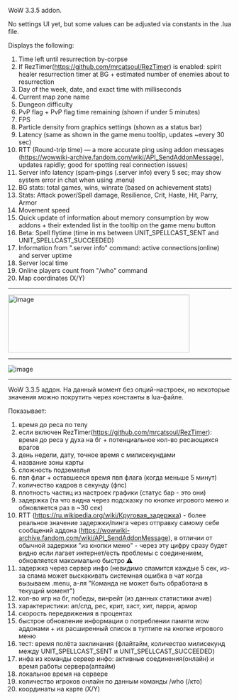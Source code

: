 WoW 3.3.5 addon.

No settings UI yet, but some values can be adjusted via constants in the .lua file.

Displays the following:

1) Time left until resurrection by-corpse
2) If RezTimer(https://github.com/mrcatsoul/RezTimer) is enabled: spirit healer resurrection timer at BG + estimated number of enemies about to resurrection
3) Day of the week, date, and exact time with milliseconds
4) Current map zone name
5) Dungeon difficulty
6) PvP flag + PvP flag time remaining (shown if under 5 minutes)
7) FPS
8) Particle density from graphics settings (shown as a status bar)
9) Latency (same as shown in the game menu tooltip, updates ~every 30 sec)
10) RTT (Round-trip time) — a more accurate ping using addon messages (https://wowwiki-archive.fandom.com/wiki/API_SendAddonMessage), updates rapidly; good for spotting real connection issues)
11) Server info latency (spam-pings (.server info) every 5 sec; may show system error in chat when using .menu)
12) BG stats: total games, wins, winrate (based on achievement stats)
13) Stats: Attack power/Spell damage, Resilience, Crit, Haste, Hit, Parry, Armor
14) Movement speed
15) Quick update of information about memory consumption by wow addons + their extended list in the tooltip on the game menu button
16) Beta: Spell flytime (time in ms between UNIT_SPELLCAST_SENT and UNIT_SPELLCAST_SUCCEEDED)
17) Information from ".server info" command: active connections(online) and server uptime
18) Server local time
19) Online players count from "/who" command
20) Map coordinates (X/Y)

--------------------------------

<img width="409" height="130" alt="image" src="https://github.com/user-attachments/assets/d6e879b5-5e11-480d-9349-12993e936b33" />

--------------------------------

![image](https://github.com/user-attachments/assets/566b9901-b0ba-45fa-ab93-59d31c470bd2)

--------------------------------

WoW 3.3.5 аддон. На данный момент без опций-настроек, но некоторые значения можно покрутить через константы в lua-файле.

Показывает:

1) время до реса по телу
2) если включен RezTimer(https://github.com/mrcatsoul/RezTimer): время до реса у духа на бг + потенциальное кол-во ресающихся врагов
3) день недели, дату, точное время с милисекундами
4) название зоны карты
5) сложность подземелья
6) пвп флаг + оставшееся время пвп флага (когда меньше 5 минут)
7) количество кадров в секунду (фпс)
8) плотность частиц из настроек графики (статус бар - это они)
9) задержка (та что видна через подсказку по кнопке игрового меню и обновляется раз в ~30 сек)
10) RTT (https://ru.wikipedia.org/wiki/Круговая_задержка) - более реальное значение задержки/пинга через отправку самому себе сообщений аддона (https://wowwiki-archive.fandom.com/wiki/API_SendAddonMessage), в отличии от обычной задержки "из кнопки меню" - через эту цифру сразу будет видно если лагает интернет/есть проблемы с соединением, обновляется максимально быстро ⚠️ 
11) задержка через сервер инфо (невидимо спамится каждые 5 сек, из-за спама может выскакивать системная ошибка в чат когда вызываем .menu, а-ля "Команда не может быть обработана в текущий момент")
12) кол-во игр на бг, победы, винрейт (из данных статистики ачив)
13) характеристики: ап/спд, рес, крит, хаст, хит, парри, армор
14) скорость передвижения в процентах
15) быстрое обновление информации о потреблении памяти wow аддонами + их расширенный список в тултипе на кнопке игрового меню
16) тест: время полёта заклинания (флайтайм, количество милисекунд между UNIT_SPELLCAST_SENT и UNIT_SPELLCAST_SUCCEEDED)
17) инфа из команды сервер инфо: активные соединения(онлайн) и время работы сервера(аптайм)
18) локальное время на сервере
19) количество игроков онлайн по данным команды /who (/кто)
20) координаты на карте (X/Y)
